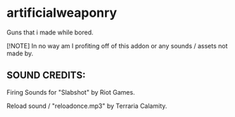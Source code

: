 # artificialweaponry
 Guns that i made while bored.

[!NOTE]
In no way am I profiting off of this addon or any sounds / assets not made by.

## SOUND CREDITS:

Firing Sounds for "Slabshot" by Riot Games.

Reload sound / "reloadonce.mp3" by Terraria Calamity.
